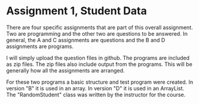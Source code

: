 #  Assignment 1, Student Data

There are four specific assignments that are part of this overall assignment.  Two are programming and the other two are questions to be answered.  In general, the A and C assignments are questions and the B and D assignments are programs.  

I will simply upload the question files in github.  The programs are included as zip files.  The zip files also include output from the programs.  This will be generally how all the assignments are arranged.

For these two programs a basic structure and test program were created.  In version "B" it is used in an array.  In version "D" it is used in an ArrayList.  The "RandomStudent" class was written by the instructor for the course.
